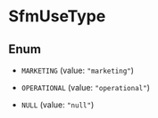 

# SfmUseType

## Enum


* `MARKETING` (value: `"marketing"`)

* `OPERATIONAL` (value: `"operational"`)

* `NULL` (value: `"null"`)



